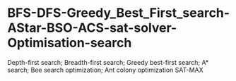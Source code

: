 # BFS-DFS-Greedy_Best_First_search-AStar-BSO-ACS-sat-solver-Optimisation-search
Depth-first search; Breadth-first search; Greedy best-first search; A* search; Bee search optimization; Ant colony optimization SAT-MAX
